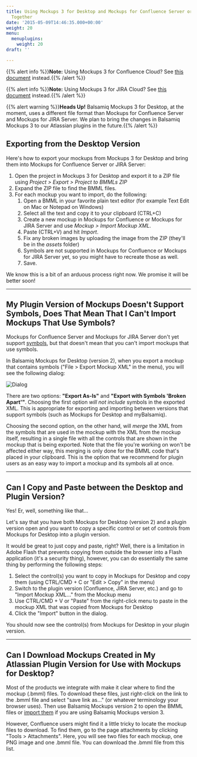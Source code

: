 ```yaml
---
title: Using Mockups 3 for Desktop and Mockups for Confluence Server or JIRA Server Versions
  Together
date: '2015-05-09T14:46:35.000+00:00'
weight: 20
menu:
  menuplugins:
    weight: 20
draft: ''

---
```


{{% alert info %}}**Note:** Using Mockups 3 for Confluence Cloud? See [this document](https://docs.balsamiq.com/confluence/cloud/intro/) instead.{{% /alert %}}

{{% alert info %}}**Note:** Using Mockups 3 for JIRA Cloud? See [this document](https://docs.balsamiq.com/jira/cloud/intro/) instead.{{% /alert %}}

{{% alert warning %}}**Heads Up!** Balsamiq Mockups 3 for Desktop, at the moment, uses a different file format than Mockups for Confluence Server and Mockups for JIRA Server. We plan to bring the changes in Balsamiq Mockups 3 to our Atlassian plugins in the future.{{% /alert %}}

## Exporting from the Desktop Version 

Here's how to export your mockups from Mockups 3 for Desktop and bring them into Mockups for Confluence Server or JIRA Server:

1.  Open the project in Mockups 3 for Desktop and export it to a ZIP file using _Project > Export > Project to BMMLs ZIP_
2.  Expand the ZIP file to find the BMML files.
3.  For each mockup you want to import, do the following:
    1.  Open a BMML in your favorite plain text editor (for example Text Edit on Mac or Notepad on Windows)
    2.  Select all the text and copy it to your clipboard (CTRL+C)
    3.  Create a new mockup in Mockups for Confluence or Mockups for JIRA Server and use _Mockup > Import Mockup XML._
    4.  Paste (CTRL+V) and hit _Import_.
    5.  Fix any broken images by uploading the image from the ZIP (they'll be in the _assets_ folder)
    6.  Symbols are not supported in Mockups for Confluence or Mockups for JIRA Server yet, so you might have to recreate those as well.
    7.  Save.

We know this is a bit of an arduous process right now. We promise it will be better soon!

* * *

## My Plugin Version of Mockups Doesn't Support Symbols, Does That Mean That I Can't Import Mockups That Use Symbols?

Mockups for Confluence Server and Mockups for JIRA Server don't yet support [symbols](https://docs.balsamiq.com/desktop/symbols/), but that doesn't mean that you can't import mockups that use symbols.

In Balsamiq Mockups for Desktop (version 2), when you export a mockup that contains symbols ("File > Export Mockup XML" in the menu), you will see the following dialog:

![Dialog](https://media.balsamiq.com/img/support/prodfaqs/exportinbmml.png)

There are two options: **"Export As-Is"** and **"Export with Symbols 'Broken Apart'"**. Choosing the first option _will not include_ symbols in the exported XML. This is appropriate for exporting and importing between versions that support symbols (such as Mockups for Desktop and myBalsamiq).

Choosing the second option, on the other hand, will _merge_ the XML from the symbols that are used in the mockup with the XML from the mockup itself, resulting in a single file with all the controls that are shown in the mockup that is being exported. Note that the file you're working on won't be affected either way, this merging is only done for the BMML code that's placed in your clipboard. This is the option that we recommend for plugin users as an easy way to import a mockup and its symbols all at once.

* * *

## Can I Copy and Paste between the Desktop and Plugin Version?

Yes! Er, well, something like that...

Let's say that you have both Mockups for Desktop (version 2) and a plugin version open and you want to copy a specific control or set of controls from Mockups for Desktop into a plugin version.

It would be great to just copy and paste, right? Well, there is a limitation in Adobe Flash that prevents copying from outside the browser into a Flash application (it's a security thing), however, you can do essentially the same thing by performing the following steps:

1.  Select the control(s) you want to copy in Mockups for Desktop and copy them (using CTRL/CMD + C or "Edit > Copy" in the menu)
2.  Switch to the plugin version (Confluence, JIRA Server, etc.) and go to "Import Mockup XML…" from the Mockup menu
3.  Use CTRL/CMD + V or "Paste" from the right-click menu to paste in the mockup XML that was copied from Mockups for Desktop
4.  Click the "Import" button in the dialog.

You should now see the control(s) from Mockups for Desktop in your plugin version.

* * *

## Can I Download Mockups Created in My Atlassian Plugin Version for Use with Mockups for Desktop?

Most of the products we integrate with make it clear where to find the mockup (.bmml) files. To download these files, just right-click on the link to the .bmml file and select "save link as…" (or whatever terminology your browser uses). Then use Balsamiq Mockups version 2 to open the BMML files or [import them](https://docs.balsamiq.com/desktop/importing/#importing-mockups-from-a-previous-version-bmml-files) if you are using Balsamiq Mockups version 3.

However, Confluence users might find it a little tricky to locate the mockup files to download. To find them, go to the page attachments by clicking "Tools > Attachments". Here, you will see two files for each mockup, one PNG image and one .bmml file. You can download the .bmml file from this list.

